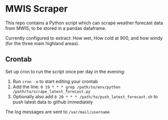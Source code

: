# MWIS Scraper

This repo contains a Python script which can scrape weather forecast data from MWIS, to be stored in a pandas dataframe.

Currently configured to extract: How wet, How cold at 900, and how windy (for the three main highland areas).


## Crontab

Set up cron to run the script once per day in the evening:

 1. Run `cron -e` to start editing your crontab
 2. Add the line: `0 19 * * * grep /path/to/env/python /path/to/scrape_latest_forecast.py`
 3. Optionally also add `0 20 * * * /path/to/push_latest_forecast.sh` to push latest data to github immediately

The log messages are sent to `/var/mail/username`
